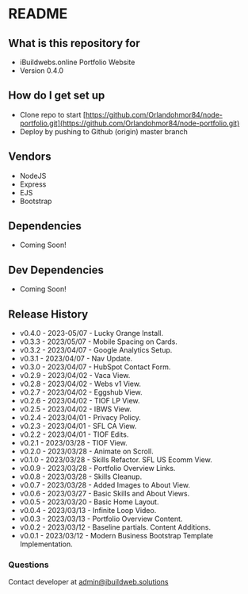 # README #

## What is this repository for ##

* iBuildwebs.online Portfolio Website
* Version 0.4.0

## How do I get set up ##

* Clone repo to start [https://github.com/Orlandohmor84/node-portfolio.git](https://github.com/Orlandohmor84/node-portfolio.git)
* Deploy by pushing to Github (origin) master branch

## Vendors ##

* NodeJS
* Express
* EJS
* Bootstrap

## Dependencies ##

* Coming Soon!

## Dev Dependencies ##

* Coming Soon!

## Release History ##

* v0.4.0 - 2023-05/07 - Lucky Orange Install.
* v0.3.3 - 2023/05/07 - Mobile Spacing on Cards.
* v0.3.2 - 2023/04/07 - Google Analytics Setup.
* v0.3.1 - 2023/04/07 - Nav Update.
* v0.3.0 - 2023/04/07 - HubSpot Contact Form.
* v0.2.9 - 2023/04/02 - Vaca View.
* v0.2.8 - 2023/04/02 - Webs v1 View.
* v0.2.7 - 2023/04/02 - Eggshub View.
* v0.2.6 - 2023/04/02 - TIOF LP View.
* v0.2.5 - 2023/04/02 - IBWS View.
* v0.2.4 - 2023/04/01 - Privacy Policy.
* v0.2.3 - 2023/04/01 - SFL CA View.
* v0.2.2 - 2023/04/01 - TIOF Edits.
* v0.2.1 - 2023/03/28 - TIOF View.
* v0.2.0 - 2023/03/28 - Animate on Scroll.
* v0.1.0 - 2023/03/28 - Skills Refactor. SFL US Ecomm View.
* v0.0.9 - 2023/03/28 - Portfolio Overview Links.
* v0.0.8 - 2023/03/28 - Skills Cleanup.
* v0.0.7 - 2023/03/28 - Added Images to About View.
* v0.0.6 - 2023/03/27 - Basic Skills and About Views.
* v0.0.5 - 2023/03/20 - Basic Home Layout.
* v0.0.4 - 2023/03/13 - Infinite Loop Video.
* v0.0.3 - 2023/03/13 - Portfolio Overview Content.
* v0.0.2 - 2023/03/12 - Baseline partials. Content Additions.
* v0.0.1 - 2023/03/12 - Modern Business Bootstrap Template Implementation.

### Questions ###

Contact developer at admin@ibuildweb.solutions